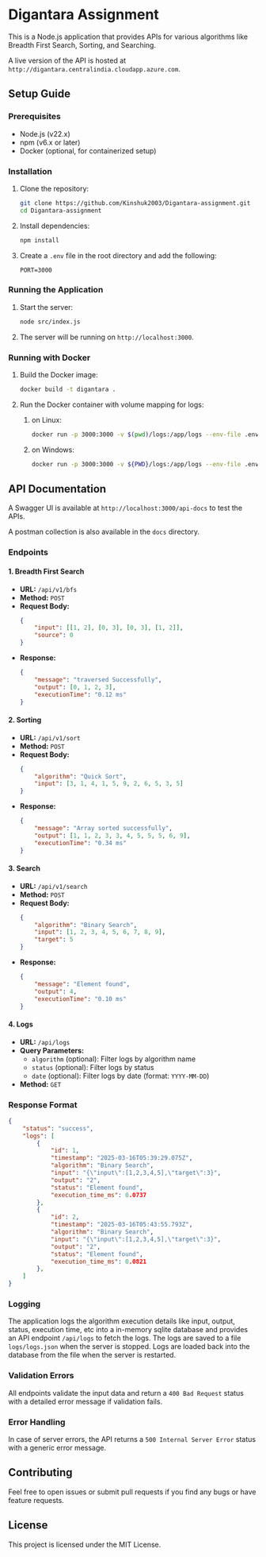 # Digantara Assignment

This is a Node.js application that provides APIs for various algorithms like Breadth First Search, Sorting, and Searching.

A live version of the API is hosted at `http://digantara.centralindia.cloudapp.azure.com`.

## Setup Guide

### Prerequisites
- Node.js (v22.x)
- npm (v6.x or later)
- Docker (optional, for containerized setup)

### Installation

1. Clone the repository:
    ```sh
    git clone https://github.com/Kinshuk2003/Digantara-assignment.git
    cd Digantara-assignment
    ```

2. Install dependencies:
    ```sh
    npm install
    ```

3. Create a `.env` file in the root directory and add the following:
    ```env
    PORT=3000
    ```

### Running the Application

1. Start the server:
    ```sh
    node src/index.js
    ```


3. The server will be running on `http://localhost:3000`.

### Running with Docker

1. Build the Docker image:
    ```sh
    docker build -t digantara .
    ```

2. Run the Docker container with volume mapping for logs:

    1. on Linux:
        ```sh
        docker run -p 3000:3000 -v $(pwd)/logs:/app/logs --env-file .env digantara
        ```

    2. on Windows:
        ```sh
        docker run -p 3000:3000 -v ${PWD}/logs:/app/logs --env-file .env digantara
        ```

## API Documentation

A Swagger UI is available at `http://localhost:3000/api-docs` to test the APIs.

A postman collection is also available in the `docs` directory.

### Endpoints

#### 1. Breadth First Search
- **URL:** `/api/v1/bfs`
- **Method:** `POST`
- **Request Body:**
    ```json
    {
        "input": [[1, 2], [0, 3], [0, 3], [1, 2]],
        "source": 0
    }
    ```
- **Response:**
    ```json
    {
        "message": "traversed Successfully",
        "output": [0, 1, 2, 3],
        "executionTime": "0.12 ms"
    }
    ```

#### 2. Sorting
- **URL:** `/api/v1/sort`
- **Method:** `POST`
- **Request Body:**
    ```json
    {
        "algorithm": "Quick Sort",
        "input": [3, 1, 4, 1, 5, 9, 2, 6, 5, 3, 5]
    }
    ```
- **Response:**
    ```json
    {
        "message": "Array sorted successfully",
        "output": [1, 1, 2, 3, 3, 4, 5, 5, 5, 6, 9],
        "executionTime": "0.34 ms"
    }
    ```

#### 3. Search
- **URL:** `/api/v1/search`
- **Method:** `POST`
- **Request Body:**
    ```json
    {
        "algorithm": "Binary Search",
        "input": [1, 2, 3, 4, 5, 6, 7, 8, 9],
        "target": 5
    }
    ```
- **Response:**
    ```json
    {
        "message": "Element found",
        "output": 4,
        "executionTime": "0.10 ms"
    }
    ```

#### 4. Logs
- **URL:** `/api/logs`
- **Query Parameters:**
    - `algorithm` (optional): Filter logs by algorithm name
    - `status` (optional): Filter logs by status
    - `date` (optional): Filter logs by date (format: `YYYY-MM-DD`)
- **Method:** `GET`

### Response Format
```json
{
    "status": "success",
    "logs": [
        {
            "id": 1,
            "timestamp": "2025-03-16T05:39:29.075Z",
            "algorithm": "Binary Search",
            "input": "{\"input\":[1,2,3,4,5],\"target\":3}",
            "output": "2",
            "status": "Element found",
            "execution_time_ms": 0.0737
        },
        {
            "id": 2,
            "timestamp": "2025-03-16T05:43:55.793Z",
            "algorithm": "Binary Search",
            "input": "{\"input\":[1,2,3,4,5],\"target\":3}",
            "output": "2",
            "status": "Element found",
            "execution_time_ms": 0.0821
        },
    ]
}
```
### Logging
The application logs the algorithm execution details like input, output, status, execution time, etc into a in-memory sqlite database and provides an API endpoint `/api/logs` to fetch the logs. The logs are saved to a file `logs/logs.json` when the server is stopped. Logs are loaded back into the database from the file when the server is restarted.

### Validation Errors
All endpoints validate the input data and return a `400 Bad Request` status with a detailed error message if validation fails.

### Error Handling
In case of server errors, the API returns a `500 Internal Server Error` status with a generic error message.

## Contributing
Feel free to open issues or submit pull requests if you find any bugs or have feature requests.

## License
This project is licensed under the MIT License.